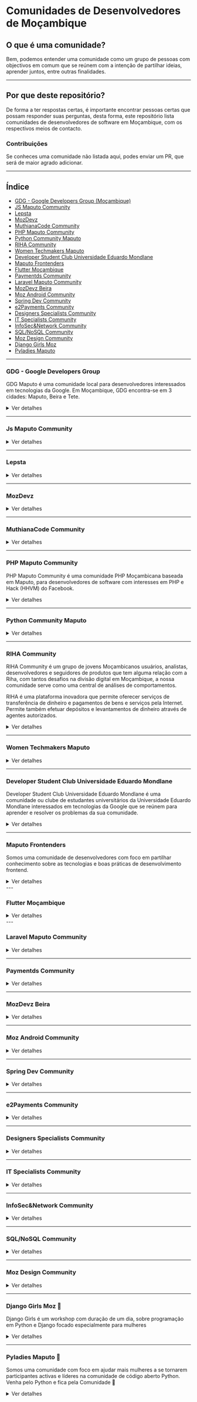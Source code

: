 # Comunidades de Desenvolvedores de Moçambique

## O que é uma comunidade?

Bem, podemos entender uma comunidade como um grupo de pessoas com objectivos
em comum que se reúnem com a intenção de partilhar ideias, aprender juntos, entre
outras finalidades.

---

## Por que deste repositório?

De forma a ter respostas certas, é importante encontrar pessoas certas que possam
responder suas perguntas, desta forma, este repositório lista comunidades de desenvolvedores
de software em Moçambique, com os respectivos meios de contacto.


### Contribuições
Se conheces uma comunidade não listada aqui, podes enviar um PR, que será de maior agrado adicionar.


---

## Índice

* [GDG - Google Developers Group (Moçambique)](#GDG---Google-Developers-Group)
* [JS Maputo Community](#Js-Maputo-Community)
* [Lepsta](#Lepsta)
* [MozDevz](#MozDevz)
* [MuthianaCode Community](#MuthianaCode-Community)
* [PHP Maputo Community](#PHP-Maputo-Community)
* [Python Community Maputo](#Python-Community-Maputo)
* [RIHA Community](#RIHA-Community)
* [Women Techmakers Maputo](#Women-Techmakers-Maputo)
* [Developer Student Club Universidade Eduardo Mondlane](#developer-student-club-universidade-eduardo-mondlane)
* [Maputo Frontenders](#Maputo-Frontenders)
* [Flutter Moçambique](#flutter-moçambique)
* [Paymentds Community](#Paymentds-Community)
* [Laravel Maputo Community](#Laravel-Maputo-Community)
* [MozDevz Beira](#MozDevz-Beira)
* [Moz Android Community](#Moz-Android-Community)
* [Spring Dev Community](#Spring-Dev-Community)
* [e2Payments Community](#e2Payments-Community)
* [Designers Specialists Community](#Designers-Specialists-Community)
* [IT Specialists Community](#IT-Specialists-Community)
* [InfoSec&Network Community](#InfoSec&NetworkCommunity)
* [SQL/NoSQL Community](#SqlNoSQL-Community)
* [Moz Design Community](#Moz-Design-Community)
* [Django Girls Moz](#Django-Girls-Moz)
* [Pyladies Maputo](#Pyladies-Maputo)

---

### GDG - Google Developers Group

GDG Maputo é uma comunidade local para desenvolvedores interessados em tecnologias da Google.
Em Moçambique, GDG encontra-se em 3 cidades: Maputo, Beira e Tete.

<details>

  <summary>Ver detalhes</summary>
  Vias de Comunicação

1. [GDG Maputo](https://gdg.community.dev/gdg-maputo/)
2. [GDG Beira](https://gdg.community.dev/gdg-beira/)
3. [GDG Tete](https://gdg.community.dev/gdg-tete/)
4. [Grupo do Facebook (Maputo)](https://pt-br.facebook.com/groups/gdgmaputo/)
5. [Medium](https://medium.com/android-dev-moz)

</details>

---

### Js Maputo Community

<details>
  <summary>Ver detalhes</summary>
   Via de Comunicação

1. [Whatsapp](https://chat.whatsapp.com/1ZXaVqxGSM99MbMbnqPtur)

</details>

---

### Lepsta

<details>
  <summary>Ver detalhes</summary>
  Via de Comunicação

1. [Meetup](https://www.meetup.com/pt-BR/Lepsta-Developers-Maputo/)


</details>

---

### MozDevz

<details>
  <summary>Ver detalhes</summary>
   Via de Comunicação

1. [Facebook](https://www.facebook.com/mozdevz/)
2. [Meetup](https://www.meetup.com/pt-BR/Mozdevz/)
3. [Telegram](https://t.me/MozDevz)

</details>

---

### MuthianaCode Community

<details>
  <summary>Ver detalhes</summary>
   Via de Comunicação


1. [Facebook](https://www.facebook.com/muthianacode/)
2. [Whatsapp](https://chat.whatsapp.com/0Cm3XN6P6KNCAigPCJwpuo)
3. [Instagram](https://www.instagram.com/muthianacode/)


</details>

---

### PHP Maputo Community

PHP Maputo Community é uma comunidade PHP Moçambicana baseada em Maputo, para desenvolvedores de
software com interesses em PHP e Hack (HHVM) do Facebook.

<details>
  <summary>Ver detalhes</summary>
   Via de Comunicação

1. [WhatsApp](https://chat.whatsapp.com/ILHtN728Hhp1St5Ag9eDji)

</details>

---

### Python Community Maputo

<details>
  <summary>Ver detalhes</summary>
   Via de Comunicação

1. [Whatsapp](https://chat.whatsapp.com/Lqlzo70Im7B8DzXLWWFKsX)

</details>

---

### RIHA Community

RIHA Community é um grupo de jovens Moçambicanos usuários, analistas,
desenvolvedores e seguidores de produtos que tem alguma relação com a Riha,
com tantos desafios na divisão digital em Moçambique,
a nossa comunidade serve como uma central de análises de comportamentos.

RIHA é uma plataforma inovadora que permite oferecer serviços
de transferência de dinheiro e pagamentos de bens e serviços pela Internet.
Permite também efetuar depósitos e levantamentos de dinheiro através de agentes autorizados.

<details>
  <summary>Ver detalhes</summary>
  Via de Comunicação

1. [RIHA website](https://www.riha.co.mz)
2. [WhatsApp](https://chat.whatsapp.com/DRNbVPySnZS5snQH6RgdH6)
</details>

---

### Women Techmakers Maputo

<details>
  <summary>Ver detalhes</summary>
   Via de Comunicação

1. [Whatsapp](https://chat.whatsapp.com/5LiLKX509TlBQwkSN1bXqH)
</details>

---

### Developer Student Club Universidade Eduardo Mondlane

Developer Student Club Universidade Eduardo Mondlane é uma comunidade ou clube de estudantes universitários da Universidade Eduardo Mondlane interessados em tecnologias da Google que se reúnem para aprender e resolver os problemas da sua comunidade.

<details>
  <summary>Ver detalhes</summary>
  Via de Comunicação

1. [DSC Community dev](https://dsc.community.dev/eduardo-mondlane-university/)
2. [Whatsapp](https://chat.whatsapp.com/GbffWZoduIV6N8Q41u25Ax)
3. [Twitter](https://twitter.com/dscuem)
4. [Instagram](https://www.instagram.com/dscuem/)
</details>


---
### Maputo Frontenders

Somos uma comunidade de desenvolvedores com foco em partilhar conhecimento sobre as tecnologias e boas práticas de desenvolvimento frontend.

<details>
  <summary>Ver detalhes</summary>
  Via de Comunicação

- [ Maputo Frontenders Community ](https://bit.ly/MptFrontenders)
- [Whatsapp](https://bit.ly/MFrontendersWhatsApp)
- [Twitter](https://bit.ly/MFrontendersTwitter)
- [Instagram](https://bit.ly/InstaMptFrontenders)
- [LinkedIn](https://bit.ly/MFrontendersLinkedIn)
- [YouTube](https://bit.ly/YTmptFrontenders)

</details>
---

### Flutter Moçambique

<details>
  <summary>Ver detalhes</summary>
  Via de Comunicação

- [Telegram](https://t.me/FlutterMoz)
- [Whatsapp](https://chat.whatsapp.com/LDCa69V6G6m2EPvHlLEjiz)

</details>
---

### Laravel Maputo Community

<details>
  <summary>Ver detalhes</summary>
  Via de Comunicação

1. [Whatsapp](https://chat.whatsapp.com/BBsDgZGoLZmBEyVXZS8fy2z)

</details>

---
### Paymentds Community

<details>
  <summary>Ver detalhes</summary>
  Via de Comunicação

1. [Whatsapp](https://chat.whatsapp.com/CsmpKskbaFK1dOzVhJXkGh)

</details>

---

### MozDevz Beira

<details>
  <summary>Ver detalhes</summary>
  Via de Comunicação

1. [Whatsapp](https://chat.whatsapp.com/HE0iKdQxFDNGC6FBzVdnz0)

</details>

---

### Moz Android Community

<details>
  <summary>Ver detalhes</summary>
  Via de Comunicação

- [Whatsapp](https://chat.whatsapp.com/DnVITB50TX8IkB7rfyzKlL)

</details>

---

### Spring Dev Community

<details>
  <summary>Ver detalhes</summary>
  Via de Comunicação

- [Whatsapp](https://chat.whatsapp.com/DCLlfZx6sVn7gl8uuxBsyv)

</details>

---

### e2Payments Community

<details>
  <summary>Ver detalhes</summary>
  Via de Comunicação

- [Whatsapp](https://chat.whatsapp.com/H3yb0KLD3IO50e1lyDBtwd)

</details>

---

### Designers Specialists Community

<details>
  <summary>Ver detalhes</summary>
  Via de Comunicação

- [Whatsapp](https://chat.whatsapp.com/FNTCgUqwz2jE3hIAzT2iN0)

</details>

---

### IT Specialists Community

<details>
  <summary>Ver detalhes</summary>
  Via de Comunicação

- [Whatsapp](https://chat.whatsapp.com/JBCNS1jwWRo9oQeM7JZVQL)

</details>

---

### InfoSec&Network Community

<details>
  <summary>Ver detalhes</summary>
  Via de Comunicação

- [Whatsapp](https://chat.whatsapp.com/J7GKuiE4UmwBmbYVFlqDPB)

</details>

---

### SQL/NoSQL Community

<details>
  <summary>Ver detalhes</summary>
  Via de Comunicação

- [Whatsapp](https://chat.whatsapp.com/Be3yI9OJ6i9HnBKyXka3ed)

</details>

---

### Moz Design Community

<details>
  <summary>Ver detalhes</summary>
  Via de Comunicação

- [Whatsapp](https://chat.whatsapp.com/CXbVO4sq6Sx9VQW9jOG6cd)

</details>


---

### Django Girls Moz 🧡
Django Girls é um workshop com duração de um dia, sobre programação em Python e Django focado especialmente para mulheres 
<details>
  <summary>Ver detalhes</summary>
  Via de Comunicação

- [Whatsapp](https://chat.whatsapp.com/7ufLDMUUPFO54UHmqH8rR8)
- [LinkedIn](https://www.linkedin.com/company/djangogirlsmoz)
- [X(Twitter)](https://twitter.com/djangogirlsmoz)
- [IG](https://www.instagram.com/djangogirlsmoz/) 

</details>

---

### Pyladies Maputo 💜
Somos uma comunidade com foco em ajudar mais mulheres a se tornarem participantes activas e líderes na comunidade de código aberto Python.
Venha pelo Python e fica pela Comunidade 🐍
<details>
  <summary>Ver detalhes</summary>
  Via de Comunicação

- [Whatsapp](https://chat.whatsapp.com/IVxKNCPTbZH9xbjpHxuBA2)
- [LinkedIn](https://www.linkedin.com/company/pyladies-maputo/)
- [X(Twitter)](https://x.com/PyLadiesMaputo)
- [Meetup](https://www.meetup.com/mpt-pyladies/)
  
</details>
